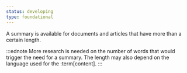 ```yaml
---
status: developing
type: foundational
---
```


A summary is available for documents and articles that have more than a certain length.

:::ednote
More research is needed on the number of words that would trigger the need for a summary. The length may also depend on the language used for the :term[content].
:::